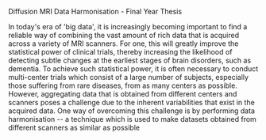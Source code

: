 Diffusion MRI Data Harmonisation - Final Year Thesis

In today's era of 'big data', it is increasingly becoming important to find a reliable way of combining the vast amount of rich data that is acquired across a variety of MRI scanners. For one, this will greatly improve the statistical power of clinical trials, thereby increasing the likelihood of detecting subtle changes at the earliest stages of brain disorders, such as dementia. To achieve such statistical power, it is often necessary to conduct multi-center trials which consist of a large number of subjects, especially those suffering from rare diseases, from as many centers as possible. However, aggregating data that is obtained from different centers and scanners poses a challenge due to the inherent variabilities that exist in the acquired data. One way of overcoming this challenge is by performing data harmonisation -- a technique which is used to make datasets obtained from different scanners as similar as possible

